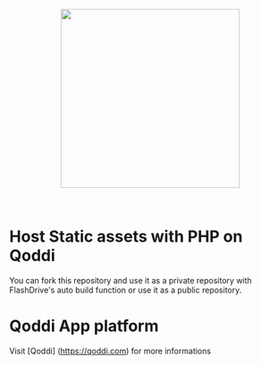 <p align="center"><a href="https://devcenter.qoddi.com/static-assets/"><img align="center" style="width:320px" src="https://devcenter.qoddi.com/wp-content/uploads/2021/11/800px-transparent-logo.png"/></a></p><br/>

# Host Static assets with PHP on Qoddi
You can fork this repository and use it as a private repository with FlashDrive's auto build function or use it as a public repository.

# Qoddi App platform
Visit [Qoddi] (https://qoddi.com) for more informations
